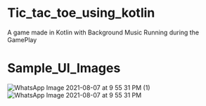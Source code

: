 # Tic_tac_toe_using_kotlin
A game made in Kotlin with Background Music Running during the GamePlay


# Sample_UI_Images
![WhatsApp Image 2021-08-07 at 9 55 31 PM (1)](https://user-images.githubusercontent.com/60055818/128607108-4b34b25c-4dfc-4b4f-9967-aec5a7e4d877.jpeg)
![WhatsApp Image 2021-08-07 at 9 55 31 PM](https://user-images.githubusercontent.com/60055818/128607103-6cd810c9-59ce-4dda-a898-b3f25858279d.jpeg)
